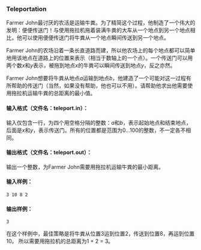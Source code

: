 ### Teleportation

Farmer John最讨厌的农活是运输牛粪。为了精简这个过程，他制造了一个伟大的发明：便便传送门！与使用拖拉机拖着装满牛粪的大车从一个地点到另一个地点相比，他可以使用便便传送门将牛粪从一个地点瞬间传送到另一个地点。

Farmer John的农场沿着一条长直道路而建，所以他农场上的每个地点都可以简单地用该地点在道路上的位置来表示（相当于数轴上的一个点）。一个传送门可以用两个数$x$和$y$表示，被拖到地点$x$的牛粪可以瞬间传送到地点$y$，反之亦然。

Farmer John想要将牛粪从地点$a$运输到地点$b$，他建造了一个可能对这一过程有所帮助的传送门（当然，如果没有帮助，他也可以不用）。请帮助他求出他需要使用拖拉机运输牛粪的总距离的最小值。



#### 输入格式（文件名：teleport.in）：

输入仅包含一行，为四个用空格分隔的整数：$a$和$b$，表示起始地点和结束地点，后面是$x$和$y$，表示传送门。所有的位置都是范围为$0 \ldots 100$的整数，不一定各不相同。



#### 输出格式（文件名：teleport.out）：

输出一个整数，为Farmer John需要用拖拉机运输牛粪的最小距离。



#### 输入样例：

```
3 10 8 2
```

#### 输出样例：

```
3
```

在这个样例中，最佳策略是将牛粪从位置3运到位置2，传送到位置8，再运到位置10。 所以需要用拖拉机的总距离为1 + 2 = 3。